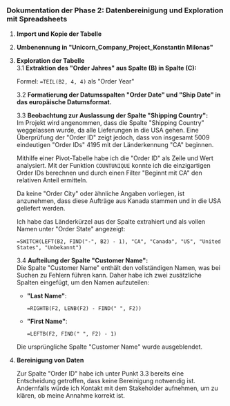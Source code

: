 ### Dokumentation der Phase 2: Datenbereinigung und Exploration mit Spreadsheets  

1. **Import und Kopie der Tabelle**  

2. **Umbenennung in "Unicorn_Company_Project_Konstantin Milonas"**  

3. **Exploration der Tabelle**  
   3.1 **Extraktion des "Order Jahres" aus Spalte (B) in Spalte (C):**  

   Formel: `=TEIL(B2, 4, 4)` als "Order Year"  

   3.2 **Formatierung der Datumsspalten "Order Date" und "Ship Date" in das europäische Datumsformat.**  

   3.3 **Beobachtung zur Auslassung der Spalte "Shipping Country":**  
   Im Projekt wird angenommen, dass die Spalte "Shipping Country" weggelassen wurde, da alle Lieferungen in die USA gehen. Eine Überprüfung der "Order ID" zeigt jedoch, dass von insgesamt 5009 eindeutigen "Order IDs" 4195 mit der Länderkennung "CA" beginnen.  

   Mithilfe einer Pivot-Tabelle habe ich die "Order ID" als Zeile und Wert analysiert. Mit der Funktion `COUNTUNIQUE` konnte ich die einzigartigen Order IDs berechnen und durch einen Filter "Beginnt mit CA" den relativen Anteil ermitteln.  

   Da keine "Order City" oder ähnliche Angaben vorliegen, ist anzunehmen, dass diese Aufträge aus Kanada stammen und in die USA geliefert werden.  

   Ich habe das Länderkürzel aus der Spalte extrahiert und als vollen Namen unter "Order State" angezeigt:  

   ```excel
   =SWITCH(LEFT(B2, FIND("-", B2) - 1), "CA", "Canada", "US", "United States", "Unbekannt")
   ```  

   3.4 **Aufteilung der Spalte "Customer Name":**  
   Die Spalte "Customer Name" enthält den vollständigen Namen, was bei Suchen zu Fehlern führen kann. Daher habe ich zwei zusätzliche Spalten eingefügt, um den Namen aufzuteilen:  

   - **"Last Name"**:  
     ```excel
     =RIGHTB(F2, LENB(F2) - FIND(" ", F2))
     ```  
   - **"First Name"**:  
     ```excel
     =LEFTB(F2, FIND(" ", F2) - 1)
     ```  

   Die ursprüngliche Spalte "Customer Name" wurde ausgeblendet.  

4. **Bereinigung von Daten**  

   Zur Spalte "Order ID" habe ich unter Punkt 3.3 bereits eine Entscheidung getroffen, dass keine Bereinigung notwendig ist. Andernfalls würde ich Kontakt mit dem Stakeholder aufnehmen, um zu klären, ob meine Annahme korrekt ist.  